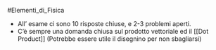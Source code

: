 #Elementi_di_Fisica
- All’ esame ci sono 10 risposte chiuse, e 2-3 problemi aperti.
- C’è sempre una domanda chiusa sul prodotto vettoriale ed il [[Dot Product]] (Potrebbe essere utile il disegnino per non sbagliarsi)